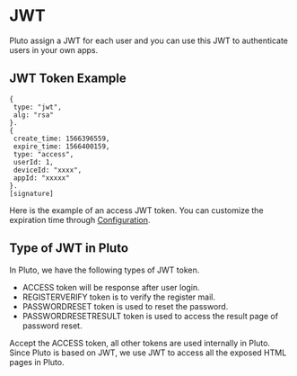 # JWT

Pluto assign a JWT for each user and you can use this JWT to authenticate users in your own apps.

## JWT Token Example

```
{
 type: "jwt",
 alg: "rsa"
}.
{
 create_time: 1566396559,
 expire_time: 1566400159,
 type: "access",
 userId: 1,
 deviceId: "xxxx",
 appId: "xxxxx"
}.
[signature]
```
Here is the example of an access JWT token. You can customize the expiration time through [Configuration](https://github.com/mushare/kiper/blob/master/README.md).

## Type of JWT in Pluto
In Pluto, we have the following types of JWT token.

* ACCESS token will be response after user login.
*	REGISTERVERIFY token is to verify the register mail.
*	PASSWORDRESET token is used to reset the password.
*	PASSWORDRESETRESULT token is used to access the result page of password reset.

Accept the ACCESS token, all other tokens are used internally in Pluto.
Since Pluto is based on JWT, we use JWT to access all the exposed HTML pages in Pluto.
